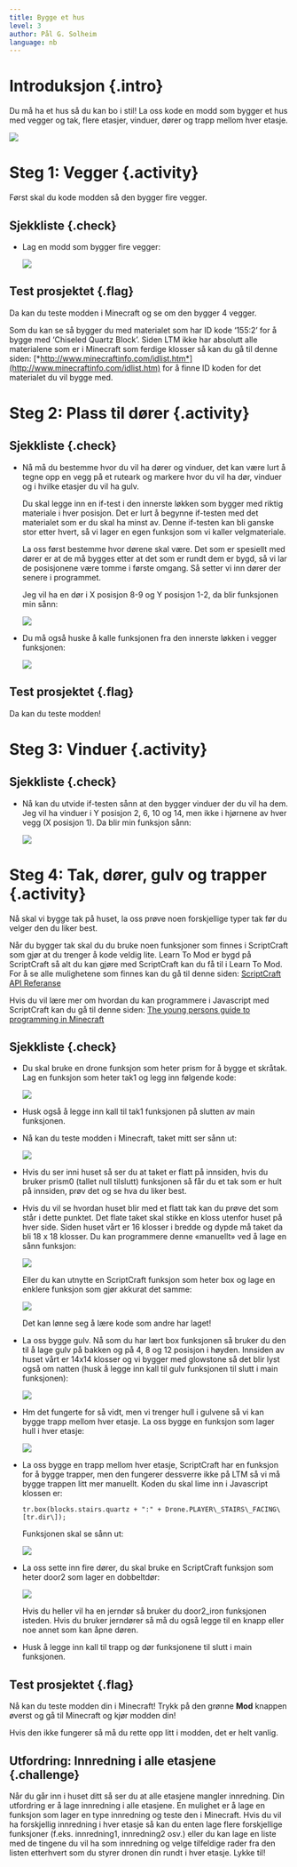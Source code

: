 ```yaml
---
title: Bygge et hus
level: 3
author: Pål G. Solheim
language: nb
---
```


# Introduksjon {.intro}
Du må ha et hus så du kan bo i stil!
La oss kode en modd som bygger et hus med vegger og tak, flere etasjer,
vinduer, dører og trapp mellom hver etasje.

![](./intro.png)

# Steg 1: Vegger {.activity}
Først skal du kode modden så den bygger fire vegger.

## Sjekkliste {.check}
+ Lag en modd som bygger fire vegger:

  ![](image1.png)

## Test prosjektet {.flag}
Da kan du teste modden i Minecraft og se om den bygger 4 vegger.

  Som du kan se så bygger du med materialet som har ID kode ‘155:2’ for å
  bygge med ‘Chiseled Quartz Block’. Siden LTM ikke har absolutt alle
  materialene som er i Minecraft som ferdige klosser så kan du gå til denne siden:
  [*http://www.minecraftinfo.com/idlist.htm*](http://www.minecraftinfo.com/idlist.htm)
  for å finne ID koden for det materialet du vil bygge med.

# Steg 2: Plass til dører {.activity}

## Sjekkliste {.check}
+ Nå må du bestemme hvor du vil ha dører og vinduer, det kan være lurt å
  tegne opp en vegg på et ruteark og markere hvor du vil ha dør, vinduer
  og i hvilke etasjer du vil ha gulv.

  Du skal legge inn en if-test i den innerste løkken som bygger med
  riktig materiale i hver posisjon. Det er lurt å begynne if-testen med
  det materialet som er du skal ha minst av. Denne if-testen kan bli
  ganske stor etter hvert, så vi lager en egen funksjon som vi kaller
  velgmateriale.

  La oss først bestemme hvor dørene skal være. Det som er spesiellt med
  dører er at de må bygges etter at det som er rundt dem er bygd, så vi
  lar de posisjonene være tomme i første omgang. Så setter vi inn dører
  der senere i programmet.

  Jeg vil ha en dør i X posisjon 8-9 og Y posisjon 1-2, da blir funksjonen min sånn:

  ![](image2.png)

+ Du må også huske å kalle funksjonen fra den innerste løkken i vegger funksjonen:

  ![](image3.png)

## Test prosjektet {.flag}
Da kan du teste modden!

# Steg 3: Vinduer {.activity}

## Sjekkliste {.check}
+ Nå kan du utvide if-testen sånn at den bygger vinduer der du vil ha dem.
  Jeg vil ha vinduer i Y posisjon 2, 6, 10 og 14, men ikke i hjørnene av
  hver vegg (X posisjon 1). Da blir min funksjon sånn:

  ![](image4.png)

# Steg 4: Tak, dører, gulv og trapper {.activity}
Nå skal vi bygge tak på huset, la oss prøve noen forskjellige typer tak
før du velger den du liker best.

Når du bygger tak skal du du bruke noen funksjoner som finnes i ScriptCraft
som gjør at du trenger å kode veldig lite. Learn To Mod er bygd på ScriptCraft
så alt du kan gjøre med ScriptCraft kan du få til i Learn To Mod.
For å se alle mulighetene som finnes kan du gå til denne siden:
[ScriptCraft API Referanse](https://github.com/walterhiggins/ScriptCraft/blob/master/docs/API-Reference.md)

Hvis du vil lære mer om hvordan du kan programmere i Javascript med ScriptCraft
kan du gå til denne siden:
[The young persons guide to programming in Minecraft](https://github.com/walterhiggins/ScriptCraft/blob/master/docs/YoungPersonsGuideToProgrammingMinecraft.md\#the-young-persons-guide-to-programming-in-minecraft)

## Sjekkliste {.check}
+ Du skal bruke en drone funksjon som heter prism for å bygge et skråtak.
  Lag en funksjon som heter tak1 og legg inn følgende kode:

  ![](image5.png)

+ Husk også å legge inn kall til tak1 funksjonen på slutten av main funksjonen.

+ Nå kan du teste modden i Minecraft, taket mitt ser sånn ut:

  ![](image6.png)

+ Hvis du ser inni huset så ser du at taket er flatt på innsiden, hvis du
  bruker prism0 (tallet null tilslutt) funksjonen så får du et tak som er
  hult på innsiden, prøv det og se hva du liker best.

+ Hvis du vil se hvordan huset blir med et flatt tak kan du prøve det som står i dette punktet.
  Det flate taket skal stikke en kloss utenfor huset på hver side.
  Siden huset vårt er 16 klosser i bredde og dypde må taket da bli 18 x 18 klosser.
  Du kan programmere denne «manuellt» ved å lage en sånn funksjon:

  ![](image7.png)

  Eller du kan utnytte en ScriptCraft funksjon som heter box og lage en
  enklere funksjon som gjør akkurat det samme:

  ![](image8.png)

  Det kan lønne seg å lære kode som andre har laget!

+ La oss bygge gulv. Nå som du har lært box funksjonen så bruker du den
  til å lage gulv på bakken og på 4, 8 og 12 posisjon i høyden. Innsiden
  av huset vårt er 14x14 klosser og vi bygger med glowstone så det blir
  lyst også om natten (husk å legge inn kall til gulv funksjonen til slutt
  i main funksjonen):

  ![](image9.png)

+ Hm det fungerte for så vidt, men vi trenger hull i gulvene så vi kan
  bygge trapp mellom hver etasje. La oss bygge en funksjon som lager hull
  i hver etasje:

  ![](image10.png)

+ La oss bygge en trapp mellom hver etasje, ScriptCraft har en funksjon
  for å bygge trapper, men den fungerer dessverre ikke på LTM så vi må
  bygge trappen litt mer manuellt. Koden du skal lime inn i Javascript klossen er:

    `tr.box(blocks.stairs.quartz + ":" + Drone.PLAYER\_STAIRS\_FACING\[tr.dir\]);`

  Funksjonen skal se sånn ut:

  ![](image11.png)

+ La oss sette inn fire dører, du skal bruke en ScriptCraft funksjon som
  heter door2 som lager en dobbeltdør:

  ![](image12.png)

    Hvis du heller vil ha en jerndør så bruker du door2_iron funksjonen isteden.
    Hvis du bruker jerndører så må du også legge til en knapp eller noe annet
    som kan åpne døren.

+ Husk å legge inn kall til trapp og dør funksjonene til slutt i main funksjonen.

## Test prosjektet {.flag}

Nå kan du teste modden din i Minecraft! Trykk på den grønne **Mod** knappen
øverst og gå til Minecraft og kjør modden din!

Hvis den ikke fungerer så må du rette opp litt i modden, det er helt vanlig.

## Utfordring: Innredning i alle etasjene {.challenge}
Når du går inn i huset ditt så ser du at alle etasjene mangler innredning.
Din utfordring er å lage innredning i alle etasjene. En mulighet er å lage en funksjon som lager
en type innredning og teste den i Minecraft. Hvis du vil ha forskjellig innredning i hver etasje
så kan du enten lage flere forskjellige funksjoner (f.eks. innredning1, innredning2 osv.) eller
du kan lage en liste med de tingene du vil ha som innredning og velge tilfeldige rader fra den listen
etterhvert som du styrer dronen din rundt i hver etasje. Lykke til!
